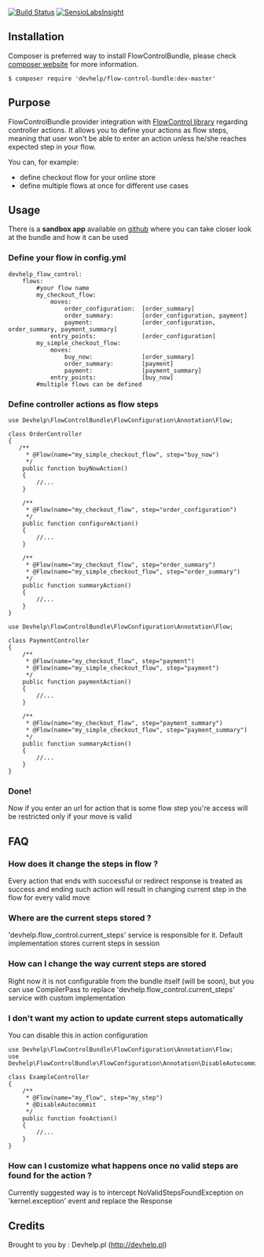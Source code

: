 [![Build Status](https://travis-ci.org/devhelp/FlowControlBundle.png)](https://travis-ci.org/devhelp/FlowControlBundle) [![SensioLabsInsight](https://insight.sensiolabs.com/projects/cf024010-1a11-47c8-988a-bb0b8e2aac56/mini.png)](https://insight.sensiolabs.com/projects/1dc1cc7b-a147-4202-8bb7-0768ec6d82a3)

## Installation

Composer is preferred way to install FlowControlBundle, please check [composer website](http://getcomposer.org) for more information.

```
$ composer require 'devhelp/flow-control-bundle:dev-master'
```

## Purpose

FlowControlBundle provider integration with [FlowControl library](https://github.com/devhelp/flow-control) regarding controller actions.
It allows you to define your actions as flow steps, meaning that user won't be able to enter an action unless he/she reaches expected step
in your flow.

You can, for example:
- define checkout flow for your online store
- define multiple flows at once for different use cases

## Usage

There is a **sandbox app** available on [github](https://github.com/devhelp/FlowControlBundleSandbox) where you can take closer look at the
bundle and how it can be used

### Define your flow in config.yml

```
devhelp_flow_control:
    flows:
        #your flow name
        my_checkout_flow:
            moves:
                order_configuration:  [order_summary]
                order_summary:        [order_configuration, payment]
                payment:              [order_configuration, order_summary, payment_summary]
            entry_points:             [order_configuration]
        my_simple_checkout_flow:
            moves:
                buy_now:              [order_summary]
                order_summary:        [payment]
                payment:              [payment_summary]
            entry_points:             [buy_now]
        #multiple flows can be defined
```

### Define controller actions as flow steps

```
use Devhelp\FlowControlBundle\FlowConfiguration\Annotation\Flow;

class OrderController
{
   /**
     * @Flow(name="my_simple_checkout_flow", step="buy_now")
     */
    public function buyNowAction()
    {
        //...
    }

    /**
     * @Flow(name="my_checkout_flow", step="order_configuration")
     */
    public function configureAction()
    {
        //...
    }
    
    /**
     * @Flow(name="my_checkout_flow", step="order_summary")
     * @Flow(name="my_simple_checkout_flow", step="order_summary")
     */
    public function summaryAction()
    {
        //...
    }
}
```

```
use Devhelp\FlowControlBundle\FlowConfiguration\Annotation\Flow;

class PaymentController
{
    /**
     * @Flow(name="my_checkout_flow", step="payment")
     * @Flow(name="my_simple_checkout_flow", step="payment")
     */
    public function paymentAction()
    {
        //...
    }
    
    /**
     * @Flow(name="my_checkout_flow", step="payment_summary")
     * @Flow(name="my_simple_checkout_flow", step="payment_summary")
     */
    public function summaryAction()
    {
        //...
    }
}

```

### Done!

Now if you enter an url for action that is some flow step you're access will be restricted only if your move is valid


## FAQ

### How does it change the steps in flow ?

Every action that ends with successful or redirect response is treated as success and ending such action will result
in changing current step in the flow for every valid move

### Where are the current steps stored ?

'devhelp.flow_control.current_steps' service is responsible for it. Default implementation stores current steps in session

### How can I change the way current steps are stored

Right now it is not configurable from the bundle itself (will be soon), but you can use CompilerPass to replace 
'devhelp.flow_control.current_steps' service with custom implementation

### I don't want my action to update current steps automatically

You can disable this in action configuration
```
use Devhelp\FlowControlBundle\FlowConfiguration\Annotation\Flow;
use Devhelp\FlowControlBundle\FlowConfiguration\Annotation\DisableAutocommit;

class ExampleController
{
    /**
     * @Flow(name="my_flow", step="my_step")
     * @DisableAutocommit
     */
    public function fooAction()
    {
        //...
    }
}

```

### How can I customize what happens once no valid steps are found for the action ?

Currently suggested way is to intercept NoValidStepsFoundException on 'kernel.exception' event and replace the Response

## Credits

Brought to you by : Devhelp.pl (http://devhelp.pl)
